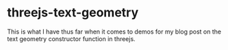 # threejs-text-geometry

This is what I have thus far when it comes to demos for my blog post on the text geometry constructor function in threejs.